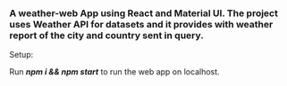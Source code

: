 <h3>A weather-web App using React and Material UI. The project uses Weather API for datasets and it provides with weather report of the city and country sent in query.</h3>
Setup:

<p>Run <strong><i>npm i && npm start</i></strong> to run the web app on localhost.</p>
